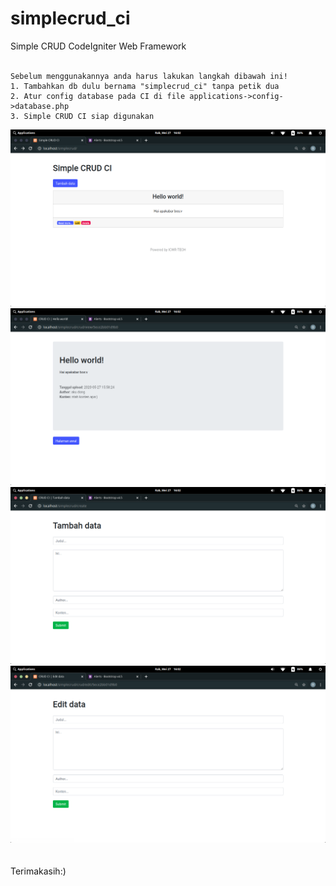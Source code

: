 # simplecrud_ci
Simple CRUD CodeIgniter Web Framework
<br><br>
```
Sebelum menggunakannya anda harus lakukan langkah dibawah ini!
1. Tambahkan db dulu bernama "simplecrud_ci" tanpa petik dua
2. Atur config database pada CI di file applications->config->database.php
3. Simple CRUD CI siap digunakan
```
<img src="Screenshot from 2020-05-27 16-02-20.png">
<br>
<img src="Screenshot from 2020-05-27 16-02-23.png">
<br>
<img src="Screenshot from 2020-05-27 16-02-31.png">
<br>
<img src="Screenshot from 2020-05-27 16-02-36.png">
<br><br><br>
Terimakasih:)
